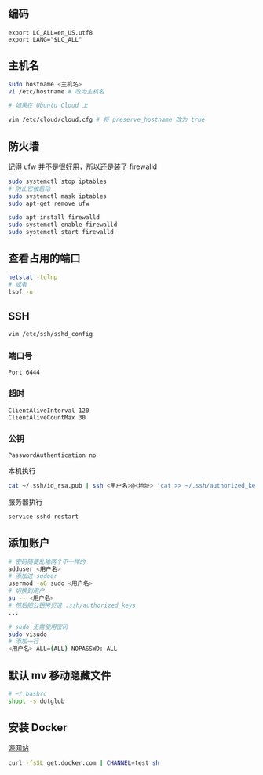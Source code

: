 ## 编码

```
export LC_ALL=en_US.utf8 
export LANG="$LC_ALL"
```

## 主机名

```bash
sudo hostname <主机名>
vi /etc/hostname # 改为主机名

# 如果在 Ubuntu Cloud 上

vim /etc/cloud/cloud.cfg # 将 preserve_hostname 改为 true 
```

## 防火墙

记得 ufw 并不是很好用，所以还是装了 firewalld

```bash
sudo systemctl stop iptables
# 防止它被启动
sudo systemctl mask iptables
sudo apt-get remove ufw
```

```bash
sudo apt install firewalld
sudo systemctl enable firewalld
sudo systemctl start firewalld
```

## 查看占用的端口

```bash
netstat -tulnp 
# 或者
lsof -n
```

## SSH 

```bash
vim /etc/ssh/sshd_config
```

### 端口号

```
Port 6444
```

### 超时

```
ClientAliveInterval 120
ClientAliveCountMax 30
```

### 公钥

```
PasswordAuthentication no
```

本机执行

```bash
cat ~/.ssh/id_rsa.pub | ssh <用户名>@<地址> 'cat >> ~/.ssh/authorized_keys'
```

服务器执行

```bash
service sshd restart
```

## 添加账户

```bash
# 密码随便乱输两个不一样的
adduser <用户名>
# 添加进 sudoer
usermod -aG sudo <用户名>
# 切换到用户
su -- <用户名> 
# 然后把公钥拷贝进 .ssh/authorized_keys
...

# sudo 无需使用密码
sudo visudo
# 添加一行
<用户名> ALL=(ALL) NOPASSWD: ALL
```

## 默认 mv 移动隐藏文件

```bash
# ~/.bashrc
shopt -s dotglob
```

## 安装 Docker

[源网站](https://docs.docker.com/install/linux/docker-ce/ubuntu/#install-docker-ce-1)

```bash
curl -fsSL get.docker.com | CHANNEL=test sh
```